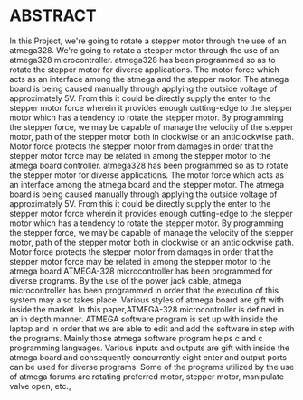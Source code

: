  # ABSTRACT
 
 In this Project, we're going to rotate a stepper motor through the use of an atmega328. We're going to rotate a stepper motor through the use of an atmega328 microcontroller. atmega328 has been programmed so as to rotate the stepper motor for diverse applications. The motor force which acts as an interface among the atmega  and the stepper motor.
 The atmega board is being caused manually through applying the outside voltage of approximately 5V. From this it could be directly supply the enter to the stepper motor force wherein it provides enough cutting-edge to the stepper motor which has a tendency to rotate the stepper motor. By programming the stepper force, we may be capable of manage the velocity of the stepper motor, path of the stepper motor both in clockwise or an anticlockwise path. 
 Motor force protects the stepper motor from damages in order that the stepper motor force may be related in among the stepper motor to the atmega board controller. atmega328 has been programmed so as to rotate the stepper motor for diverse applications. The motor force which acts as an interface among the atmega board and the stepper motor. 
 The atmega board is being caused manually through applying the outside voltage of approximately 5V. From this it could be directly supply the enter to the stepper motor force wherein it provides enough cutting-edge to the stepper motor which has a tendency to rotate the stepper motor. By programming the stepper force, we may be capable of manage the velocity of the stepper motor, path of the stepper motor both in clockwise or an anticlockwise path.
 Motor force protects the stepper motor from damages in order that the stepper motor force may be related in among the stepper motor to the atmega board
ATMEGA-328 microcontroller has been programmed for diverse programs. By the use of the power jack cable, atmega microcontroller has been programmed in order that the execution of this system may also takes place. Various styles of atmega board are gift with inside the market. In this paper,ATMEGA-328 microcontroller is defined in an in depth manner.
ATMEGA software program is set up with inside the laptop and in order that we are able to edit and add the software in step with the programs. Mainly those atmega software program helps c and c programming languages. Various inputs and outputs are gift with inside the atmega board and consequently concurrently eight enter and output ports can be used for diverse programs.
Some of the programs utilized by the use of atmega forums are rotating preferred motor, stepper motor, manipulate valve open, etc.,

